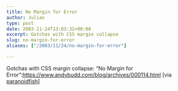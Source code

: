 ```yaml
---
title: No Margin for Error
author: Julian
type: post
date: 2003-11-24T13:03:32+00:00
excerpt: Gotchas with CSS margin collapse
slug: no-margin-for-error 
aliases: ["/2003/11/24/no-margin-for-error"]

---
```

Gotchas with CSS margin collapse: &#8220;No Margin for Error&#8221;:https://www.andybudd.com/blog/archives/000114.html [via [paranoidfish][1]]

 [1]: https://www.paranoidfish.org/links/